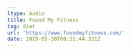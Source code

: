 ```yaml
---
ltype: Audio
title: Found My Fitness
tag: diet
url: 'https://www.foundmyfitness.com/'
date: 2019-05-30T00:31:44.331Z
---
```


